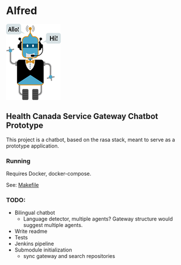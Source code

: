 # Alfred

![Alfred Mascot](./docs/img/alfred.png)

## Health Canada Service Gateway Chatbot Prototype

This project is a chatbot, based on the rasa stack, meant to serve as a prototype application.

### Running

Requires Docker, docker-compose.

See: [Makefile](./Makefile)

### TODO:

- Bilingual chatbot
  - Language detector, multiple agents? Gateway structure would suggest multiple agents.
- Write readme
- Tests
- Jenkins pipeline
- Submodule initialization
  - sync gateway and search repositories
